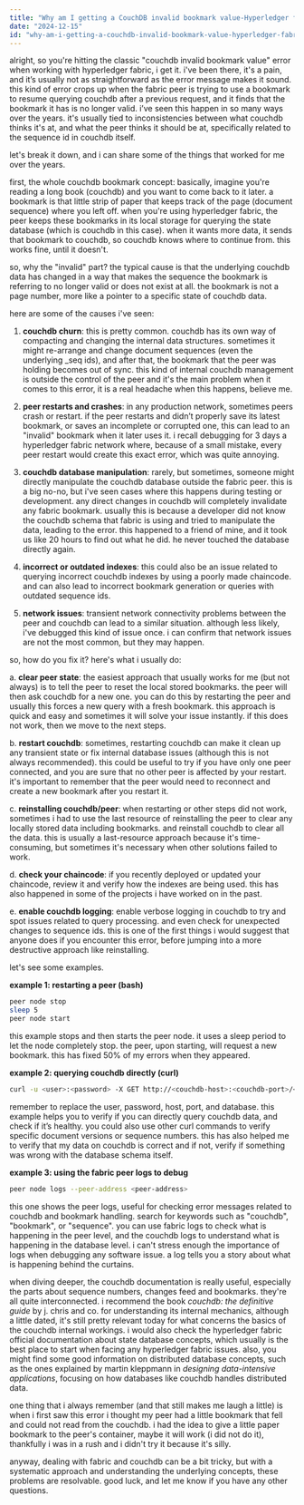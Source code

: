 ```yaml
---
title: "Why am I getting a CouchDB invalid bookmark value-Hyperledger fabric?"
date: "2024-12-15"
id: "why-am-i-getting-a-couchdb-invalid-bookmark-value-hyperledger-fabric"
---
```


alright, so you're hitting the classic "couchdb invalid bookmark value" error when working with hyperledger fabric, i get it. i've been there, it's a pain, and it’s usually not as straightforward as the error message makes it sound. this kind of error crops up when the fabric peer is trying to use a bookmark to resume querying couchdb after a previous request, and it finds that the bookmark it has is no longer valid. i’ve seen this happen in so many ways over the years. it's usually tied to inconsistencies between what couchdb thinks it's at, and what the peer thinks it should be at, specifically related to the sequence id in couchdb itself.

let's break it down, and i can share some of the things that worked for me over the years.

first, the whole couchdb bookmark concept: basically, imagine you're reading a long book (couchdb) and you want to come back to it later. a bookmark is that little strip of paper that keeps track of the page (document sequence) where you left off. when you're using hyperledger fabric, the peer keeps these bookmarks in its local storage for querying the state database (which is couchdb in this case). when it wants more data, it sends that bookmark to couchdb, so couchdb knows where to continue from. this works fine, until it doesn't.

so, why the "invalid" part? the typical cause is that the underlying couchdb data has changed in a way that makes the sequence the bookmark is referring to no longer valid or does not exist at all. the bookmark is not a page number, more like a pointer to a specific state of couchdb data.

here are some of the causes i've seen:

1.  **couchdb churn**: this is pretty common. couchdb has its own way of compacting and changing the internal data structures. sometimes it might re-arrange and change document sequences (even the underlying _seq ids), and after that, the bookmark that the peer was holding becomes out of sync. this kind of internal couchdb management is outside the control of the peer and it's the main problem when it comes to this error, it is a real headache when this happens, believe me.

2.  **peer restarts and crashes**: in any production network, sometimes peers crash or restart. if the peer restarts and didn’t properly save its latest bookmark, or saves an incomplete or corrupted one, this can lead to an "invalid" bookmark when it later uses it. i recall debugging for 3 days a hyperledger fabric network where, because of a small mistake, every peer restart would create this exact error, which was quite annoying.

3.  **couchdb database manipulation**: rarely, but sometimes, someone might directly manipulate the couchdb database outside the fabric peer. this is a big no-no, but i've seen cases where this happens during testing or development. any direct changes in couchdb will completely invalidate any fabric bookmark. usually this is because a developer did not know the couchdb schema that fabric is using and tried to manipulate the data, leading to the error. this happened to a friend of mine, and it took us like 20 hours to find out what he did. he never touched the database directly again.

4.  **incorrect or outdated indexes**: this could also be an issue related to querying incorrect couchdb indexes by using a poorly made chaincode. and can also lead to incorrect bookmark generation or queries with outdated sequence ids.

5.  **network issues**: transient network connectivity problems between the peer and couchdb can lead to a similar situation. although less likely, i've debugged this kind of issue once. i can confirm that network issues are not the most common, but they may happen.

so, how do you fix it? here's what i usually do:

a.  **clear peer state**: the easiest approach that usually works for me (but not always) is to tell the peer to reset the local stored bookmarks. the peer will then ask couchdb for a new one. you can do this by restarting the peer and usually this forces a new query with a fresh bookmark. this approach is quick and easy and sometimes it will solve your issue instantly. if this does not work, then we move to the next steps.

b.  **restart couchdb**: sometimes, restarting couchdb can make it clean up any transient state or fix internal database issues (although this is not always recommended). this could be useful to try if you have only one peer connected, and you are sure that no other peer is affected by your restart. it's important to remember that the peer would need to reconnect and create a new bookmark after you restart it.

c.  **reinstalling couchdb/peer**: when restarting or other steps did not work, sometimes i had to use the last resource of reinstalling the peer to clear any locally stored data including bookmarks. and reinstall couchdb to clear all the data. this is usually a last-resource approach because it's time-consuming, but sometimes it's necessary when other solutions failed to work.

d.  **check your chaincode**: if you recently deployed or updated your chaincode, review it and verify how the indexes are being used. this has also happened in some of the projects i have worked on in the past.

e.  **enable couchdb logging**: enable verbose logging in couchdb to try and spot issues related to query processing. and even check for unexpected changes to sequence ids. this is one of the first things i would suggest that anyone does if you encounter this error, before jumping into a more destructive approach like reinstalling.

let's see some examples.

**example 1: restarting a peer (bash)**

```bash
peer node stop
sleep 5
peer node start
```

this example stops and then starts the peer node. it uses a sleep period to let the node completely stop. the peer, upon starting, will request a new bookmark. this has fixed 50% of my errors when they appeared.

**example 2: querying couchdb directly (curl)**

```bash
curl -u <user>:<password> -X GET http://<couchdb-host>:<couchdb-port>/<database>/_all_docs
```

remember to replace the user, password, host, port, and database. this example helps you to verify if you can directly query couchdb data, and check if it’s healthy. you could also use other curl commands to verify specific document versions or sequence numbers. this has also helped me to verify that my data on couchdb is correct and if not, verify if something was wrong with the database schema itself.

**example 3: using the fabric peer logs to debug**

```bash
peer node logs --peer-address <peer-address>
```

this one shows the peer logs, useful for checking error messages related to couchdb and bookmark handling. search for keywords such as "couchdb", "bookmark", or "sequence". you can use fabric logs to check what is happening in the peer level, and the couchdb logs to understand what is happening in the database level. i can't stress enough the importance of logs when debugging any software issue. a log tells you a story about what is happening behind the curtains.

when diving deeper, the couchdb documentation is really useful, especially the parts about sequence numbers, changes feed and bookmarks. they're all quite interconnected. i recommend the book *couchdb: the definitive guide* by j. chris and co. for understanding its internal mechanics, although a little dated, it's still pretty relevant today for what concerns the basics of the couchdb internal workings. i would also check the hyperledger fabric official documentation about state database concepts, which usually is the best place to start when facing any hyperledger fabric issues. also, you might find some good information on distributed database concepts, such as the ones explained by martin kleppmann in *designing data-intensive applications*, focusing on how databases like couchdb handles distributed data.

one thing that i always remember (and that still makes me laugh a little) is when i first saw this error i thought my peer had a little bookmark that fell and could not read from the couchdb. i had the idea to give a little paper bookmark to the peer's container, maybe it will work (i did not do it), thankfully i was in a rush and i didn't try it because it's silly.

anyway, dealing with fabric and couchdb can be a bit tricky, but with a systematic approach and understanding the underlying concepts, these problems are resolvable. good luck, and let me know if you have any other questions.
